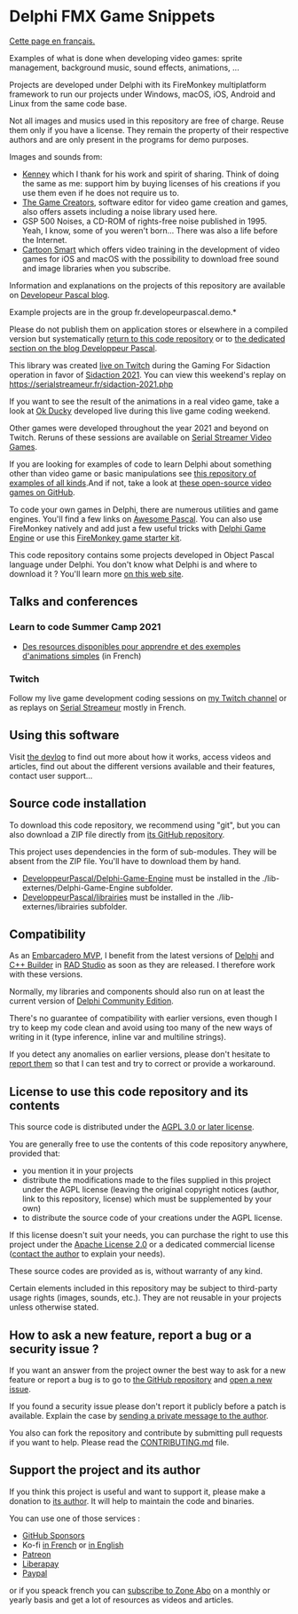 # Delphi FMX Game Snippets

[Cette page en français.](LISEZMOI.md)

Examples of what is done when developing video games: sprite management, background music, sound effects, animations, ...

Projects are developed under Delphi with its FireMonkey multiplatform framework to run our projects under Windows, macOS, iOS, Android and Linux from the same code base.

Not all images and musics used in this repository are free of charge. Reuse them only if you have a license. They remain the property of their respective authors and are only present in the programs for demo purposes.

Images and sounds from:

* [Kenney](https://kenney.nl/) which I thank for his work and spirit of sharing. Think of doing the same as me: support him by buying licenses of his creations if you use them even if he does not require us to.
* [The Game Creators](https://www.thegamecreators.com/), software editor for video game creation and games, also offers assets including a noise library used here.
* GSP 500 Noises, a CD-ROM of rights-free noise published in 1995. Yeah, I know, some of you weren't born... There was also a life before the Internet.
* [Cartoon Smart](https://vasur.fr/cartoonsmart) which offers video training in the development of video games for iOS and macOS with the possibility to download free sound and image libraries when you subscribe.

Information and explanations on the projects of this repository are available on [Developeur Pascal blog](https://developpeur-pascal.fr/delphi-fmx-game-snippets.html).

Example projects are in the group fr.developeurpascal.demo.*

Please do not publish them on application stores or elsewhere in a compiled version but systematically [return to this code repository](https://github.com/DeveloppeurPascal/Delphi-FMX-Game-Snippets) or to [the dedicated section on the blog Developpeur Pascal](https://developpeur-pascal.fr/delphi-fmx-game-snippets.html).

This library was created [live on Twitch](https://www.twitch.tv/patrickpremartin) during the Gaming For Sidaction operation in favor of [Sidaction 2021](https://sidaction.org). You can view this weekend's replay on https://serialstreameur.fr/sidaction-2021.php

If you want to see the result of the animations in a real video game, take a look at [Ok Ducky](https://okducky.gamolf.fr/) developed live during this live game coding weekend.

Other games were developed throughout the year 2021 and beyond on Twitch. Reruns of these sessions are available on [Serial Streamer Video Games](https://serialstreameur.fr/games-video.php).

If you are looking for examples of code to learn Delphi about something other than video game or basic manipulations see [this repository of examples of all kinds](https://github.com/DeveloppeurPascal/Delphi-samples).And if not, take a look at [these open-source video games on GitHub](https://github.com/topics/delphi-game).

To code your own games in Delphi, there are numerous utilities and game engines. You'll find a few links on [Awesome Pascal](https://github.com/Fr0sT-Brutal/awesome-pascal#game-dev). You can also use FireMonkey natively and add just a few useful tricks with [Delphi Game Engine](https://github.com/DeveloppeurPascal/Delphi-Game-Engine) or use this [FireMonkey game starter kit](https://github.com/DeveloppeurPascal/Gamolf-FMX-Game-Starter-Kit).

This code repository contains some projects developed in Object Pascal language under Delphi. You don't know what Delphi is and where to download it ? You'll learn more [on this web site](https://delphi-resources.developpeur-pascal.fr/).

## Talks and conferences

### Learn to code Summer Camp 2021

* [Des resources disponibles pour apprendre et des exemples d'animations simples](https://apprendre-delphi.fr/ltcsc2021-04.php) (in French)

### Twitch

Follow my live game development coding sessions on [my Twitch channel](https://www.twitch.tv/patrickpremartin) or as replays on [Serial Streameur](https://serialstreameur.fr/jv-toolbox-delphi.php) mostly in French.

## Using this software

Visit [the devlog](https://developpeur-pascal.fr/delphi-fmx-game-snippets.html) to find out more about how it works, access videos and articles, find out about the different versions available and their features, contact user support...

## Source code installation

To download this code repository, we recommend using "git", but you can also download a ZIP file directly from [its GitHub repository](https://github.com/DeveloppeurPascal/Delphi-FMX-Game-Snippets).

This project uses dependencies in the form of sub-modules. They will be absent from the ZIP file. You'll have to download them by hand.

* [DeveloppeurPascal/Delphi-Game-Engine](https://github.com/DeveloppeurPascal/Delphi-Game-Engine) must be installed in the ./lib-externes/Delphi-Game-Engine subfolder.
* [DeveloppeurPascal/librairies](https://github.com/DeveloppeurPascal/librairies) must be installed in the ./lib-externes/librairies subfolder.

## Compatibility

As an [Embarcadero MVP](https://www.embarcadero.com/resources/partners/mvp-directory), I benefit from the latest versions of [Delphi](https://www.embarcadero.com/products/delphi) and [C++ Builder](https://www.embarcadero.com/products/cbuilder) in [RAD Studio](https://www.embarcadero.com/products/rad-studio) as soon as they are released. I therefore work with these versions.

Normally, my libraries and components should also run on at least the current version of [Delphi Community Edition](https://www.embarcadero.com/products/delphi/starter).

There's no guarantee of compatibility with earlier versions, even though I try to keep my code clean and avoid using too many of the new ways of writing in it (type inference, inline var and multiline strings).

If you detect any anomalies on earlier versions, please don't hesitate to [report them](https://github.com/DeveloppeurPascal/Delphi-FMX-Game-Snippets/issues) so that I can test and try to correct or provide a workaround.

## License to use this code repository and its contents

This source code is distributed under the [AGPL 3.0 or later license](https://choosealicense.com/licenses/agpl-3.0/).

You are generally free to use the contents of this code repository anywhere, provided that:
* you mention it in your projects
* distribute the modifications made to the files supplied in this project under the AGPL license (leaving the original copyright notices (author, link to this repository, license) which must be supplemented by your own)
* to distribute the source code of your creations under the AGPL license.

If this license doesn't suit your needs, you can purchase the right to use this project under the [Apache License 2.0](https://choosealicense.com/licenses/apache-2.0/) or a dedicated commercial license ([contact the author](https://developpeur-pascal.fr/nous-contacter.php) to explain your needs).

These source codes are provided as is, without warranty of any kind.

Certain elements included in this repository may be subject to third-party usage rights (images, sounds, etc.). They are not reusable in your projects unless otherwise stated.

## How to ask a new feature, report a bug or a security issue ?

If you want an answer from the project owner the best way to ask for a new feature or report a bug is to go to [the GitHub repository](https://github.com/DeveloppeurPascal/Delphi-FMX-Game-Snippets) and [open a new issue](https://github.com/DeveloppeurPascal/Delphi-FMX-Game-Snippets/issues).

If you found a security issue please don't report it publicly before a patch is available. Explain the case by [sending a private message to the author](https://developpeur-pascal.fr/nous-contacter.php).

You also can fork the repository and contribute by submitting pull requests if you want to help. Please read the [CONTRIBUTING.md](CONTRIBUTING.md) file.

## Support the project and its author

If you think this project is useful and want to support it, please make a donation to [its author](https://github.com/DeveloppeurPascal). It will help to maintain the code and binaries.

You can use one of those services :

* [GitHub Sponsors](https://github.com/sponsors/DeveloppeurPascal)
* Ko-fi [in French](https://ko-fi.com/patrick_premartin_fr) or [in English](https://ko-fi.com/patrick_premartin_en)
* [Patreon](https://www.patreon.com/patrickpremartin)
* [Liberapay](https://liberapay.com/PatrickPremartin)
* [Paypal](https://www.paypal.com/paypalme/patrickpremartin)

or if you speack french you can [subscribe to Zone Abo](https://zone-abo.fr/nos-abonnements.php) on a monthly or yearly basis and get a lot of resources as videos and articles.
